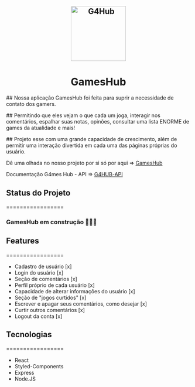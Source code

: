 <h2 align="center"><img src="../capstone-m3-projeto-final/src/images/g4HUB.svg" alt="G4Hub" width="150px"></h2>

**<h1 align="center">GamesHub</h1>**

<div>
    <p>## Nossa aplicação GamesHub foi feita para suprir a necessidade de contato dos gamers.</p>
    <p>## Permitindo que eles vejam o que cada um joga, interagir nos comentários, espalhar suas notas, opinões, consultar uma lista ENORME de games da atualidade e mais!</p>
    <p>## Projeto esse com uma grande capacidade de crescimento, além de permitir uma interação divertida em cada uma das páginas próprias do usuário.</p>
</div>

<div>
    <p>Dê uma olhada no nosso projeto por si só por aqui => <span><a href="https://capstone-m3-projeto-final.vercel.app/">GamesHub</a></span></p>
    <p>Documentação G4mes Hub - API => <a href="https://github.com/marcos-vinicius-mafei/G4-Hub-API">G4HUB-API</a></p>
</div>

<div>
    <h2>Status do Projeto</h2>
    =================
    <h3>GamesHub em construção 🚀🚀🚀</h3>
</div>

<div>
    <h2>Features</h2>
    =================
    <ul>
        <li>Cadastro de usuário [x]</li>
        <li>Login do usuário [x]</li>
        <li>Seção de comentários [x]</li>
        <li>Perfil próprio de cada usuário [x]</li>
        <li>Capacidade de alterar informações do usuário [x]</li>
        <li>Seção de "jogos curtidos" [x]</li>
        <li>Escrever e apagar seus comentários, como desejar [x]</li>
        <li>Curtir outros comentários [x]</li>
        <li>Logout da conta [x]</li>
    </ul>
</div>


<div>
    <h2>Tecnologias</h2>
    =================
    <ul>
        <li>React</li>
        <li>Styled-Components</li>
        <li>Express</li>
        <li>Node.JS</li>
    </ul>
</div>